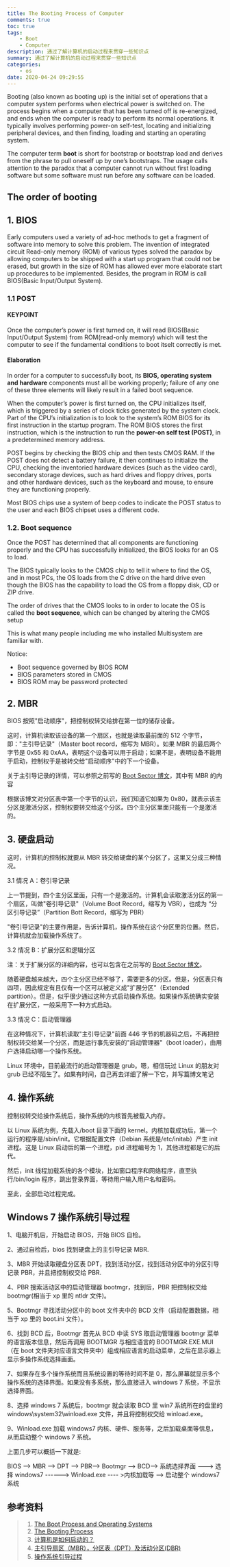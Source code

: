 ```yaml
---
title: The Booting Process of Computer
comments: true
toc: true
tags:
    - Boot
    - Computer
description: 通过了解计算机的启动过程来贯穿一些知识点
summary: 通过了解计算机的启动过程来贯穿一些知识点
categories:
    - os
date: 2020-04-24 09:29:55
---
```


Booting (also known as booting up) is the initial set of operations that a computer system performs when electrical power is switched on. The process begins when a computer that has been turned off is re-energized, and ends when the computer is ready to perform its normal operations.
It typically involves performing power-on self-test, locating and initializing peripheral devices, and then finding, loading and starting an operating system.

The computer term **boot** is short for bootstrap or bootstrap load and derives from the phrase to pull oneself up by one’s bootstraps. The usage calls attention to the paradox that a computer cannot run without first loading software but some software must run before any software can be loaded.

## The order of booting

## 1. BIOS

Early computers used a variety of ad-hoc methods to get a fragment of software into memory to solve this problem. The invention of integrated circuit Read-only memory (ROM) of various types solved the paradox by allowing computers to be shipped with a start up program that could not be erased, but growth in the size of ROM has allowed ever more elaborate start up procedures to be implemented.
Besides, the program in ROM is call BIOS(Basic Input/Output System).

### 1.1 POST

#### KEYPOINT

Once the computer’s power is first turned on, it will read BIOS(Basic Input/Output System) from ROM(read-only memory) which will test the computer to see if the fundamental conditions to boot itselt correctly is met.

#### Elaboration

In order for a computer to successfully boot, its **BIOS, operating system and hardware** components must all be working properly; failure of any one of these three elements will likely result in a failed boot sequence.

When the computer’s power is first turned on, the CPU initializes itself, which is triggered by a series of clock ticks generated by the system clock. Part of the CPU’s initialization is to look to the system’s ROM BIOS for its first instruction in the startup program. The ROM BIOS stores the first instruction, which is the instruction to run the **power-on self test (POST)**, in a predetermined memory address.

POST begins by checking the BIOS chip and then tests CMOS RAM. If the POST does not detect a battery failure, it then continues to initialize the CPU, checking the inventoried hardware devices (such as the video card), secondary storage devices, such as hard drives and floppy drives, ports and other hardware devices, such as the keyboard and mouse, to ensure they are functioning properly.

Most BIOS chips use a system of beep codes to indicate the POST status to the user and each BIOS chipset uses a different code.

### 1.2. Boot sequence

Once the POST has determined that all components are functioning properly and the CPU has successfully initialized, the BIOS looks for an OS to load.

The BIOS typically looks to the CMOS chip to tell it where to find the OS, and in most PCs, the OS loads from the C drive on the hard drive even though the BIOS has the capability to load the OS from a floppy disk, CD or ZIP drive.

The order of drives that the CMOS looks to in order to locate the OS is called the **boot sequence**, which can be changed by altering the CMOS setup

This is what many people including me who installed Multisystem are familiar with.

Notice:

-   Boot sequence governed by BIOS ROM
-   BIOS parameters stored in CMOS
-   BIOS ROM may be password protected

## 2. MBR

BIOS 按照"启动顺序"，把控制权转交给排在第一位的储存设备。

这时，计算机读取该设备的第一个扇区，也就是读取最前面的 512 个字节，即："主引导记录"（Master boot record，缩写为 MBR）。如果 MBR 的最后两个字节是 0x55 和 0xAA，表明这个设备可以用于启动；如果不是，表明设备不能用于启动，控制权于是被转交给"启动顺序"中的下一个设备。

关于主引导记录的详情，可以参照之前写的 [Boot Sector 博文](https://xuj.me/2020/04/24/infosec/backup_recovery/0.boot_sector/)，其中有 MBR 的内容

根据该博文对分区表中第一个字节的认识，我们知道它如果为 0x80，就表示该主分区是激活分区，控制权要转交给这个分区。四个主分区里面只能有一个是激活的。

## 3. 硬盘启动

这时，计算机的控制权就要从 MBR 转交给硬盘的某个分区了，这里又分成三种情况。

3.1 情况 A：卷引导记录

上一节提到，四个主分区里面，只有一个是激活的。计算机会读取激活分区的第一个扇区，叫做"卷引导记录"（Volume Boot Record，缩写为 VBR），也成为 “分区引导记录”（Partition Bott Record，缩写为 PBR）

"卷引导记录"的主要作用是，告诉计算机，操作系统在这个分区里的位置。然后，计算机就会加载操作系统了。

3.2 情况 B：扩展分区和逻辑分区

注：关于扩展分区的详细内容，也可以包含在之前写的 [Boot Sector 博文](https://xuj.me/2020/04/24/infosec/backup_recovery/0.boot_sector/)。

随着硬盘越来越大，四个主分区已经不够了，需要更多的分区。但是，分区表只有四项，因此规定有且仅有一个区可以被定义成"扩展分区"（Extended partition）。但是，似乎很少通过这种方式启动操作系统。如果操作系统确实安装在扩展分区，一般采用下一种方式启动。

3.3 情况 C：启动管理器

在这种情况下，计算机读取"主引导记录"前面 446 字节的机器码之后，不再把控制权转交给某一个分区，而是运行事先安装的"启动管理器"（boot loader），由用户选择启动哪一个操作系统。

Linux 环境中，目前最流行的启动管理器是 grub。嗯，相信玩过 Linux 的朋友对 grub 已经不陌生了。如果有时间，自己再去详细了解一下它，并写篇博文笔记

## 4. 操作系统

控制权转交给操作系统后，操作系统的内核首先被载入内存。

以 Linux 系统为例，先载入/boot 目录下面的 kernel。内核加载成功后，第一个运行的程序是/sbin/init。它根据配置文件（Debian 系统是/etc/initab）产生 init 进程。这是 Linux 启动后的第一个进程，pid 进程编号为 1，其他进程都是它的后代。

然后，init 线程加载系统的各个模块，比如窗口程序和网络程序，直至执行/bin/login 程序，跳出登录界面，等待用户输入用户名和密码。

至此，全部启动过程完成。

## Windows 7 操作系统引导过程

1、电脑开机后，开始启动 BIOS，开始 BIOS 自检。

2、通过自检后，bios 找到硬盘上的主引导记录 MBR.

3、MBR 开始读取硬盘分区表 DPT，找到活动分区，找到活动分区中的分区引导记录 PBR，并且把控制权交给 PBR.

4、PBR 搜索活动区中的启动管理器 bootmgr，找到后，PBR 把控制权交给 bootmgr(相当于 xp 里的 ntldr 文件)。

5、Bootmgr 寻找活动分区中的 boot 文件夹中的 BCD 文件（启动配置数据，相当于 xp 里的 boot.ini 文件）。

6、找到 BCD 后，Bootmgr 首先从 BCD 中读 SYS 取启动管理器 bootmgr 菜单的语言版本信息，然后再调用 BOOTMGR 与相应语言的 BOOTMGR.EXE.MUI （在 boot 文件夹对应语言文件夹中）组成相应语言的启动菜单，之后在显示器上显示多操作系统选择画面。

7、如果存在多个操作系统而且系统设置的等待时间不是 0，那么屏幕就显示多个操作系统的选择界面。如果没有多系统，那么直接进入 windows 7 系统，不显示选择界面。

8、选择 windows 7 系统后，bootmgr 就会读取 BCD 里 win7 系统所在的盘里的 windows\system32\winload.exe 文件，并且将控制权交给 winload.exe。

9、Winload.exe 加载 windows7 内核、硬件、服务等，之后加载桌面等信息，从而启动整个 windows 7 系统。

上面几步可以概括一下就是:

BIOS --> MBR --> DPT --> PBR--> Bootmgr --> BCD--> 系统选择界面 ---> 选择 windows7 ------> Winload.exe ---- >内核加载等 --> 启动整个 windows7 系统

## 参考资料

> 1. [The Boot Process and Operating Systems](http://www.c-jump.com/CIS24/Slides/Booting/Booting.html)
> 2. [The Booting Process](https://www.vskills.in/certification/tutorial/it-support/the-booting-process/)
> 3. [计算机是如何启动的？](http://www.ruanyifeng.com/blog/2013/02/booting.html)
> 4. [主引导扇区（MBR），分区表（DPT）及活动分区(DBR)](https://blog.csdn.net/lanxinju/article/details/5714124)
> 5. [操作系统引导过程](https://www.jianshu.com/p/f11e6e5d5c81)
